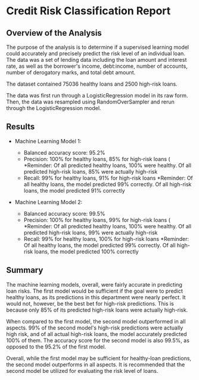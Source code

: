 # Credit Risk Classification Report

## Overview of the Analysis
The purpose of the analysis is to determine if a supervised learning model could accurately and precisely predict the risk level of an individual loan. The data was a set of lending data including the loan amount and interest rate, as well as the borrower's income, debt:income, number of accounts, number of derogatory marks, and total debt amount. 

The dataset contained 75036 healthy loans and 2500 high-risk loans.

The data was first run through a LogisticRegression model in its raw form. Then, the data was resampled using RandomOverSampler and rerun through the LogisticRegression model.


## Results

* Machine Learning Model 1:
  * Balanced accuracy score: 95.2%
  * Precision: 100% for healthy loans, 85% for high-risk loans (
    *Reminder: Of all predicted healthy loans, 100% were healthy. Of all predicted high-risk loans, 85% were actually high-risk
  * Recall: 99% for healthy loans, 91% for high-risk loans
    *Reminder: Of all healthy loans, the model predicted 99% correctly. Of all high-risk loans, the model predicted 91% correctly
   
* Machine Learning Model 2:
  * Balanced accuracy score: 99.5%
  * Precision: 100% for healthy loans, 99% for high-risk loans (
    *Reminder: Of all predicted healthy loans, 100% were healthy. Of all predicted high-risk loans, 99% were actually high-risk
  * Recall: 99% for healthy loans, 100% for high-risk loans
    *Reminder: Of all healthy loans, the model predicted 99% correctly. Of all high-risk loans, the model predicted 100% correctly


## Summary

The machine learning models, overall, were fairly accurate in predicting loan risks. The first model would be sufficient if the goal were to predict healthy loans, as its predictions in this department were nearly perfect. It would not, however, be the best bet for high-risk predictions. This is because only 85% of its predicted high-risk loans were actually high-risk.

When compared to the first model, the second model outperformed in all aspects. 99% of the second model's high-risk predictions were actually high risk, and of all actual high-risk loans, the model accurately predicted 100% of them. The accuracy score for the second model is also 99.5%, as opposed to the 95.2% of the first model.

Overall, while the first model may be sufficient for healthy-loan predictions, the second model outperforms in all aspects. It is recommended that the second model be utilized for evaluating the risk level of loans.
